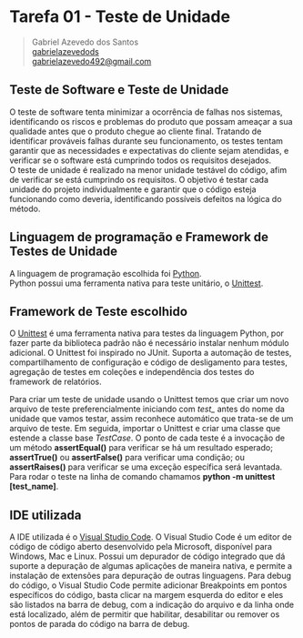 # Tarefa 01 - Teste de Unidade

> Gabriel Azevedo dos Santos  
> [gabrielazevedods](github.com/gabrielazevedods)  
> gabrielazevedo492@gmail.com   

## **Teste de Software e Teste de Unidade**

O teste de software tenta minimizar a ocorrência de falhas nos sistemas, identificando os riscos e problemas do produto que possam ameaçar a sua qualidade antes que o produto chegue ao cliente final. Tratando de identificar prováveis falhas durante seu funcionamento, os testes tentam garantir que as necessidades e expectativas do cliente sejam atendidas, e verificar se o software está cumprindo todos os requisitos desejados.  
O teste de unidade é realizado na menor unidade testável do código, afim de verificar se está cumprindo os requisitos. O objetivo é testar cada unidade do projeto individualmente e garantir que o código esteja funcionando como deveria, identificando possíveis defeitos na lógica do método.

## **Linguagem de programação e Framework de Testes de Unidade**
A linguagem de programação escolhida foi [Python](https://www.python.org/).  
Python possui uma ferramenta nativa para teste unitário, o [Unittest](https://docs.python.org/pt-br/dev/library/unittest.html).

## **Framework de Teste escolhido**
O [Unittest](https://docs.python.org/pt-br/dev/library/unittest.html) é uma ferramenta nativa para testes da linguagem Python, por fazer parte da biblioteca padrão não é necessário instalar nenhum módulo adicional. O Unittest foi inspirado no JUnit. Suporta a automação de testes, compartilhamento de configuração e código de desligamento para testes, agregação de testes em coleções e independência dos testes do framework de relatórios. 

Para criar um teste de unidade usando o Unittest temos que criar um novo arquivo de teste preferencialmente iniciando com *test_* antes do nome da unidade que vamos testar, assim reconhece automático que trata-se de um arquivo de teste. Em seguida, importar o Unittest e criar uma classe que estende a classe base *TestCase*. O ponto de cada teste é a invocação de um método **assertEqual()** para verificar se há um resultado esperado; **assertTrue()** ou **assertFalse()** para verificar uma condição; ou **assertRaises()** para verificar se uma exceção específica será levantada. Para rodar o teste na linha de comando chamamos **python -m unittest [test_name]**.

## **IDE utilizada**
A IDE utilizada é o [Visual Studio Code](https://code.visualstudio.com/). O Visual Studio Code é um editor de código de código aberto desenvolvido pela Microsoft, disponível para Windows, Mac e Linux. Possui um depurador de código integrado que dá suporte a depuração de algumas aplicações de maneira nativa, e permite a instalação de extensões para depuração de outras linguagens. Para debug do código, o Visual Studio Code permite adicionar Breakpoints em pontos específicos do código, basta clicar na margem esquerda do editor e eles são listados na barra de debug, com a indicação do arquivo e da linha onde está localizado, além de permitir que habilitar, desabilitar ou remover os pontos de parada do código na barra de debug.